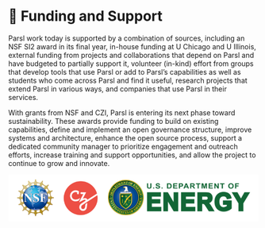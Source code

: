 # 🏦 Funding and Support
Parsl work today is supported by a combination of sources, including an NSF SI2 award in its final year, in-house funding at U Chicago and U Illinois, external funding from projects and collaborations that depend on Parsl and have budgeted to partially support it, volunteer (in-kind) effort from groups that develop tools that use Parsl or add to Parsl’s capabilities as well as students who come across Parsl and find it useful, research projects that extend Parsl in various ways, and companies that use Parsl in their services.

With grants from NSF and CZI, Parsl is entering its next phase toward sustainability. These awards provide funding to build on existing capabilities, define and implement an open governance structure, improve systems and architecture, enhance the open source process, support a dedicated community manager to prioritize engagement and outreach efforts, increase training and support opportunities, and allow the project to continue to grow and innovate.


<img src="https://raw.githubusercontent.com/Parsl/community-playbook/main/Files/Images/Parsl-Funders-Banner.png" alt="Parsl funders' logos from the National Science Foundation, Chan Zuckerberg Initiative, and The U.S. Department of Energy.">
